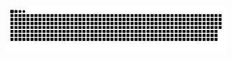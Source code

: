 ![Github Activity Graph](/assets/github-contribution-grid-snake.svg)

<!-- 👉👈 скромно подрезал у github.com/BEPb/BEPb -->
